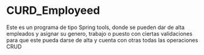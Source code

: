 # CURD_Employeed
Este es un programa de tipo Spring tools, donde se pueden dar de alta empleados y asignar su genero, trabajo o puesto con ciertas validaciones para que este pueda darse de alta y cuenta con otras todas las operaciones CRUD
